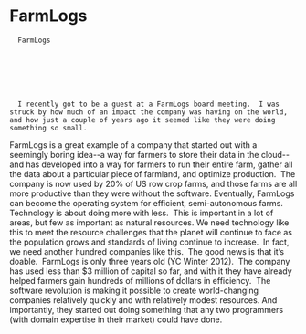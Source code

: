 # FarmLogs


    
  
    

    
      FarmLogs

      
    
  

  
    
      I recently got to be a guest at a FarmLogs board meeting.  I was struck by how much of an impact the company was having on the world, and how just a couple of years ago it seemed like they were doing something so small.
FarmLogs is a great example of a company that started out with a seemingly boring idea--a way for farmers to store their data in the cloud--and has developed into a way for farmers to run their entire farm, gather all the data about a particular piece of farmland, and optimize production.  The company is now used by 20% of US row crop farms, and those farms are all more productive than they were without the software.
Eventually, FarmLogs can become the operating system for efficient, semi-autonomous farms.
Technology is about doing more with less.  This is important in a lot of areas, but few as important as natural resources.
We need technology like this to meet the resource challenges that the planet will continue to face as the population grows and standards of living continue to increase.  In fact, we need another hundred companies like this. 
The good news is that it’s doable.  FarmLogs is only three years old (YC Winter 2012).  The company has used less than $3 million of capital so far, and with it they have already helped farmers gain hundreds of millions of dollars in efficiency.  The software revolution is making it possible to create world-changing companies relatively quickly and with relatively modest resources.
And importantly, they started out doing something that any two programmers (with domain expertise in their market) could have done.
    
  


  
